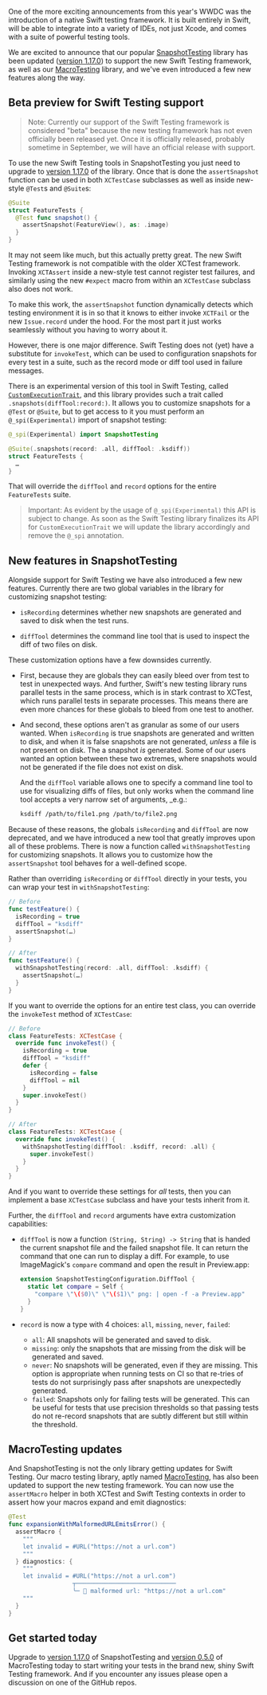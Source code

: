 One of the more exciting announcements from this year's WWDC was the introduction of a native
Swift testing framework. It is built entirely in Swift, will be able to integrate into a 
variety of IDEs, not just Xcode, and comes with a suite of powerful testing tools.

We are excited to announce that our popular [SnapshotTesting][snapshot-gh] library has been updated
([version 1.17.0][snapshot-1.17]) to support the new Swift Testing framework, as well as our 
[MacroTesting][macro-testing-gh] library, and we've even introduced a few new features along the 
way.

## Beta preview for Swift Testing support

> Note: Currently our support of the Swift Testing framework is considered "beta" 
> because the new testing framework has not even officially been released yet. Once it is officially 
> released, probably sometime in September, we will have an official release with support.

To use the new Swift Testing tools in SnapshotTesting you just need to upgrade to 
[version 1.17.0][snapshot-1.17] of the library. Once that is done the `assertSnapshot` function
can be used in both `XCTestCase` subclasses as well as inside new-style `@Test`s and `@Suite`s:

```swift
@Suite
struct FeatureTests {
  @Test func snapshot() {
    assertSnapshot(FeatureView(), as: .image)
  }
}
```

It may not seem like much, but this actually pretty great. The new Swift Testing framework is not
compatible with the older XCTest framework. Invoking `XCTAssert` inside a new-style test cannot 
register test failures, and similarly using the new `#expect` macro from within an `XCTestCase` 
subclass also does not work.

To make this work, the `assertSnapshot` function dynamically detects which testing environment
it is in so that it knows to either invoke `XCTFail` or the new `Issue.record` under the hood.
For the most part it just works seamlessly without you having to worry about it.

However, there is one major difference. Swift Testing does not (yet) have a substitute for 
`invokeTest`, which can be used to configuration snapshots for every test in a suite, such as the
record mode or diff tool used in failure messages.

There is an experimental version of this tool in Swift Testing, called 
[`CustomExecutionTrait`][custom-execution-trait-gh], and this library provides such a trait called 
`.snapshots(diffTool:record:)`. It allows you to customize snapshots for a `@Test` or `@Suite`, but 
to get access to it you must perform an `@_spi(Experimental)` import of snapshot testing:

```swift
@_spi(Experimental) import SnapshotTesting

@Suite(.snapshots(record: .all, diffTool: .ksdiff))
struct FeatureTests {
  …
}
```

That will override the `diffTool` and `record` options for the entire `FeatureTests` suite.

> Important: As evident by the usage of `@_spi(Experimental)` this API is subject to change. As
> soon as the Swift Testing library finalizes its API for `CustomExecutionTrait` we will update
> the library accordingly and remove the `@_spi` annotation.

## New features in SnapshotTesting

Alongside support for Swift Testing we have also introduced a few new features.  Currently there 
are two global variables in the library for customizing snapshot testing:

  * ``isRecording`` determines whether new snapshots are generated and saved to disk when the test
    runs.

  * ``diffTool`` determines the command line tool that is used to inspect the diff of two files on
    disk.

These customization options have a few downsides currently. 

  * First, because they are globals they can easily bleed over from test to test in unexpected ways.
    And further, Swift's new testing library runs parallel tests in the same process, which is in
    stark contrast to XCTest, which runs parallel tests in separate processes. This means there are
    even more chances for these globals to bleed from one test to another.

  * And second, these options aren't as granular as some of our users wanted. When ``isRecording``
    is true snapshots are generated and written to disk, and when it is false snapshots are not 
    generated, _unless_ a file is not present on disk. The a snapshot _is_ generated. Some of our
    users wanted an option between these two extremes, where snapshots would not be generated if the
    file does not exist on disk.

    And the ``diffTool`` variable allows one to specify a command line tool to use for visualizing
    diffs of files, but only works when the command line tool accepts a very narrow set of 
    arguments,  _e.g.:

    ```sh
    ksdiff /path/to/file1.png /path/to/file2.png
    ```

Because of these reasons, the globals ``isRecording`` and ``diffTool`` are now deprecated, and we
have introduced a new tool that greatly improves upon all of these problems. There is now a function
called `withSnapshotTesting` for customizing snapshots. It allows you to customize how 
the `assertSnapshot` tool behaves for a well-defined scope.

Rather than overriding `isRecording` or `diffTool` directly in your tests, you can wrap your test in
`withSnapshotTesting`:

```swift
// Before
func testFeature() {
  isRecording = true 
  diffTool = "ksdiff"
  assertSnapshot(…)
}

// After
func testFeature() {
  withSnapshotTesting(record: .all, diffTool: .ksdiff) {
    assertSnapshot(…)
  }
}
```

If you want to override the options for an entire test class, you can override the `invokeTest`
method of `XCTestCase`:

```swift
// Before
class FeatureTests: XCTestCase {
  override func invokeTest() {
    isRecording = true 
    diffTool = "ksdiff"
    defer { 
      isRecording = false
      diffTool = nil
    }
    super.invokeTest()
  }
}

// After
class FeatureTests: XCTestCase {
  override func invokeTest() {
    withSnapshotTesting(diffTool: .ksdiff, record: .all) {
      super.invokeTest()
    }
  }
}
```

And if you want to override these settings for _all_ tests, then you can implement a base
`XCTestCase` subclass and have your tests inherit from it.

Further, the `diffTool` and `record` arguments have extra customization capabilities:

  * `diffTool` is now a function 
    `(String, String) -> String` that is handed the current snapshot file and the failed snapshot
    file. It can return the command that one can run to display a diff. For example, to use
    ImageMagick's `compare` command and open the result in Preview.app:

    ```swift
    extension SnapshotTestingConfiguration.DiffTool {
      static let compare = Self { 
        "compare \"\($0)\" \"\($1)\" png: | open -f -a Preview.app" 
      }
    }
    ```

  * `record` is now a type with 4
    choices: `all`, `missing`, `never`, `failed`:
    * `all`: All snapshots will be generated and saved to disk. 
    * `missing`: only the snapshots that are missing from the disk will be generated
    and saved. 
    * `never`: No snapshots will be generated, even if they are missing. This option is appropriate
    when running tests on CI so that re-tries of tests do not surprisingly pass after snapshots are
    unexpectedly generated.
    * `failed`: Snapshots only for failing tests will be generated. This can be useful for tests
    that use precision thresholds so that passing tests do not re-record snapshots that are 
    subtly different but still within the threshold.

## MacroTesting updates

And SnapshotTesting is not the only library getting updates for Swift Testing. Our macro testing
library, aptly named [MacroTesting][macro-testing-gh], has also been updated to support the new
testing framework. You can now use the `assertMacro` helper in both XCTest and Swift Testing
contexts in order to assert how your macros expand and emit diagnostics: 

```swift
@Test
func expansionWithMalformedURLEmitsError() {
  assertMacro {
    """
    let invalid = #URL("https://not a url.com")
    """
  } diagnostics: {
    """
    let invalid = #URL("https://not a url.com")
                  ┬────────────────────────────
                  ╰─ 🛑 malformed url: "https://not a url.com"
    """
  }
}
```

## Get started today

Upgrade to [version 1.17.0][snapshot-1.17] of SnapshotTesting and [version 0.5.0][macro-testing-0.5]
of MacroTesting today to start writing your tests in the brand new, shiny Swift Testing framework.
And if you encounter any issues please open a discussion on one of the GitHub repos.

[macro-testing-0.5]: https://github.com/pointfreeco/swift-macro-testing/releases/tag/0.5.0
[snapshot-1.17]: https://github.com/pointfreeco/swift-snapshot-testing/releases/tag/1.17.0
[macro-testing-gh]: http://github.com/pointfreeco/swift-macro-testing 
[snapshot-gh]: http://github.com/pointfreeco/swift-snapshot-testing
[custom-execution-trait-gh]: https://github.com/apple/swift-testing/blob/3c93f6f9fc3fcdfedcdd3f543553023492533012/Sources/Testing/Traits/Trait.swift#L81-L86
